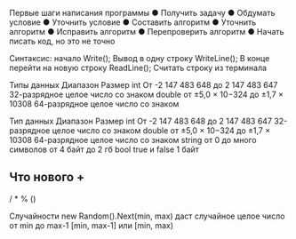 Первые шаги написания программы
● Получить задачу
● Обдумать условие
● Уточнить условие
● Составить алгоритм
● Уточнить алгоритм
● Исправить алгоритм
● Перепроверить алгоритм
● Начать писать код, но это не точно

Синтаксис: начало
Write(); Вывод в одну строку
WriteLine(); В конце перейти на новую строку
ReadLine(); Считать строку из терминала


Типы данных
                    Диапазон                        Размер
int От -2 147 483 648 до 2 147 483 647       32-разрядное целое число со знаком
double от ±5,0 × 10−324 до ±1,7 × 10308      64-разрядное целое число со знаком


Тип данных
                   Диапазон                       Размер
int От -2 147 483 648 до 2 147 483 647        32-разрядное целое число со знаком
double от ±5,0 × 10−324 до ±1,7 × 10308       64-разрядное целое число со знаком
string от 0 до много символов                 от 4 байт до 2 гб
bool true и false                             1 байт


Что нового
+
-
/
*
%
()

Случайности
new Random().Next(min, max)
даст случайное целое число от min до max-1
[min, max-1] или [min, max)


